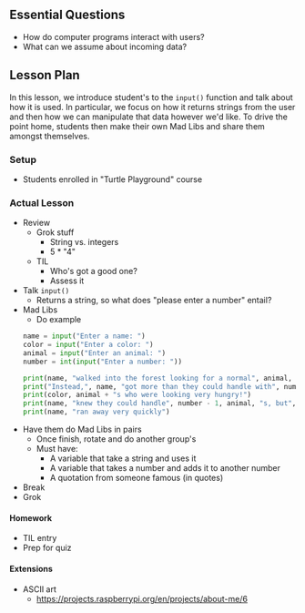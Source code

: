 ## Essential Questions

- How do computer programs interact with users?
- What can we assume about incoming data?

## Lesson Plan

In this lesson, we introduce student's to the `input()` function and talk about
how it is used. In particular, we focus on how it returns strings from the user
and then how we can manipulate that data however we'd like. To drive the point
home, students then make their own Mad Libs and share them amongst themselves.

### Setup

- Students enrolled in "Turtle Playground" course

### Actual Lesson

- Review
    - Grok stuff
        - String vs. integers
        - 5 * "4"
    - TIL
        - Who's got a good one?
        - Assess it
- Talk `input()`
    - Returns a string, so what does "please enter a number" entail?
- Mad Libs
    - Do example
    ```python
    name = input("Enter a name: ")
    color = input("Enter a color: ")
    animal = input("Enter an animal: ")
    number = int(input("Enter a number: "))

    print(name, "walked into the forest looking for a normal", animal, ".")
    print("Instead,", name, "got more than they could handle with", number)
    print(color, animal + "s who were looking very hungry!")
    print(name, "knew they could handle", number - 1, animal, "s, but", number, "was one too many")
    print(name, "ran away very quickly")
    ```
- Have them do Mad Libs in pairs
    - Once finish, rotate and do another group's
    - Must have:
        - A variable that take a string and uses it
        - A variable that takes a number and adds it to another number
        - A quotation from someone famous (in quotes)
- Break
- Grok

#### Homework

- TIL entry
- Prep for quiz

#### Extensions

- ASCII art
    - https://projects.raspberrypi.org/en/projects/about-me/6
